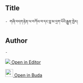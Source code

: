 ## Title
	- གཞི་བདག་རྟེན་ལ་བཀོལ་བ་དང་བླ་མ་དྲག་པོའི་རྒྱུན་ཁྱེར།

## Author
	- 



[<img src="https://img.icons8.com/color/25/000000/edit-property.png"> Open in Editor](http://editor.openpecha.org/P000711)

[<img width="25" src="https://library.bdrc.io/icons/BUDA-small.svg"> Open in Buda](https://library.bdrc.io/show/bdr:IE0OPP000711)
